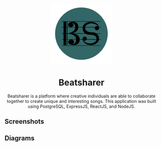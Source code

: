<div align="center">
    <img src="/assets/beatsharer.png" width="200"/>
</div>
<h1 align="center">Beatsharer</h1>

<p align="center">
Beatsharer is a platform where creative individuals are able to collaborate together to create unique and interesting songs. This application was built using PostgreSQL, ExpressJS, ReactJS, and NodeJS.    
</p>
<h2>Screenshots</h2>

<h2>Diagrams</h2>
